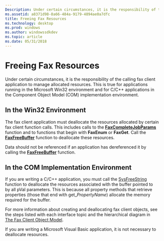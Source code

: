 ```yaml
---
Description: Under certain circumstances, it is the responsibility of the calling fax client application to manage allocated resources.
ms.assetid: a8371d98-8a66-484a-9179-4894ae0a7dfc
title: Freeing Fax Resources
ms.technology: desktop
ms.prod: windows
ms.author: windowssdkdev
ms.topic: article
ms.date: 05/31/2018
---
```


# Freeing Fax Resources

Under certain circumstances, it is the responsibility of the calling fax client application to manage allocated resources. This is true for applications running in the Microsoft Win32 environment and for C/C++ applications in the Component Object Model (COM) implementation environment.

## In the Win32 Environment

The fax client application must deallocate the resources allocated by certain fax client function calls. This includes calls to the [**FaxCompleteJobParams**](/previous-versions/windows/desktop/api/Winfax/nf-winfax-faxcompletejobparamsa) function and to functions that begin with **FaxEnum** or **FaxGet**. Call the [**FaxFreeBuffer**](/previous-versions/windows/desktop/api/Winfax/nc-winfax-pfaxfreebuffer) function to deallocate these resources.

Data should not be referenced if an application has dereferenced it by calling the [**FaxFreeBuffer**](/previous-versions/windows/desktop/api/Winfax/nc-winfax-pfaxfreebuffer) function.

## In the COM Implementation Environment

If you are writing a C/C++ application, you must call the [SysFreeString](8f230ee3-5f6e-4cb9-a910-9c90b754dcd3) function to deallocate the resources associated with the buffer pointed to by all pVal parameters. This is because all property methods that retrieve properties (those that end with get\_*PropertyName*) allocate the memory required for the buffer.

For more information about creating and deallocating fax client objects, see the steps listed with each interface topic and the hierarchical diagram in [The Fax Client Object Model](-mfax-the-fax-client-object-model.md).

If you are writing a Microsoft Visual Basic application, it is not necessary to deallocate resources.

 

 



